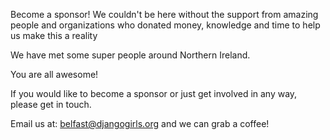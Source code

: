 Become a sponsor!
We couldn't be here without the support from amazing people and organizations who donated money, knowledge and time to help us make this a reality

We have met some super people around Northern Ireland.

You are all awesome!

If you would like to become a sponsor or just get involved in any way, please get in touch.

Email us at: belfast@djangogirls.org and we can grab a coffee!
